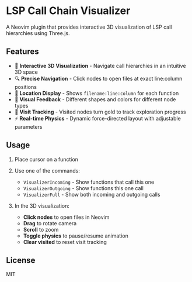 # LSP Call Chain Visualizer

A Neovim plugin that provides interactive 3D visualization of LSP call hierarchies using Three.js.

## Features

- 🎯 **Interactive 3D Visualization** - Navigate call hierarchies in an intuitive 3D space
- 🔍 **Precise Navigation** - Click nodes to open files at exact line:column positions  
- 📍 **Location Display** - Shows `filename:line:column` for each function
- 🎨 **Visual Feedback** - Different shapes and colors for different node types
- 📝 **Visit Tracking** - Visited nodes turn gold to track exploration progress
- ⚡ **Real-time Physics** - Dynamic force-directed layout with adjustable parameters

## Usage

1. Place cursor on a function
2. Use one of the commands:
   - `VisualizerIncoming` - Show functions that call this one
   - `VisualizerOutgoing` - Show functions this one call
   - `VisualizerFull`     - Show both incoming and outgoing calls

3. In the 3D visualization:
   - **Click nodes** to open files in Neovim
   - **Drag** to rotate camera
   - **Scroll** to zoom
   - **Toggle physics** to pause/resume animation
   - **Clear visited** to reset visit tracking


## License

MIT
